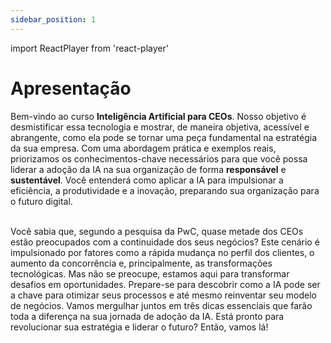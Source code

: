 ```yaml
---
sidebar_position: 1
---
```

import ReactPlayer from 'react-player'

# Apresentação

Bem-vindo ao curso **Inteligência Artificial para CEOs**. Nosso objetivo é desmistificar essa tecnologia e mostrar, de maneira objetiva, acessível e abrangente, como ela pode se tornar uma peça fundamental na estratégia da sua empresa. Com uma abordagem prática e exemplos reais, priorizamos os conhecimentos-chave necessários para que você possa liderar a adoção da IA na sua organização de forma **responsável** e **sustentável**. Você entenderá como aplicar a IA para impulsionar a eficiência, a produtividade e a inovação, preparando sua organização para o futuro digital.

<center>
<ReactPlayer url='https://youtu.be/qVZZFQ-brA4' controls='true' />
</center>
<br />
Você sabia que, segundo a pesquisa da PwC, quase metade dos CEOs estão preocupados com a continuidade dos seus negócios? Este cenário é impulsionado por fatores como a rápida mudança no perfil dos clientes, o aumento da concorrência e, principalmente, as transformações tecnológicas. Mas não se preocupe, estamos aqui para transformar desafios em oportunidades. Prepare-se para descobrir como a IA pode ser a chave para otimizar seus processos e até mesmo reinventar seu modelo de negócios. Vamos mergulhar juntos em três dicas essenciais que farão toda a diferença na sua jornada de adoção da IA. Está pronto para revolucionar sua estratégia e liderar o futuro? Então, vamos lá!